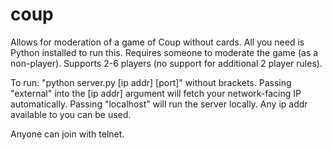 # coup
Allows for moderation of a game of Coup without cards.
All you need is Python installed to run this.
Requires someone to moderate the game (as a non-player).
Supports 2-6 players (no support for additional 2 player rules).

To run: "python server.py [ip addr] [port]" without brackets.
Passing "external" into the [ip addr] argument will fetch your network-facing IP automatically.
Passing "localhost" will run the server locally.
Any ip addr available to you can be used.

Anyone can join with telnet.
